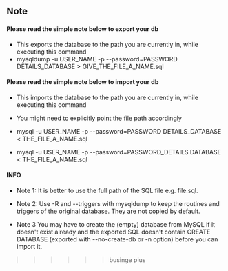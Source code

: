 ## Note
#### Please read the simple note below to export your db
- This exports the database to the path you are currently in, while executing this command
- mysqldump -u USER_NAME -p --password=PASSWORD DETAILS_DATABASE > GIVE_THE_FILE_A_NAME.sql

#### Please read the simple note below to import your db
- This imports the database to the path you are currently in, while executing this command
- You might need to explicitly point the file path accordingly

- mysql -u USER_NAME -p --password=PASSWORD DETAILS_DATABASE < THE_FILE_A_NAME.sql

- mysql -u USER_NAME -p --password=PASSWORD_DETAILS DATABASE < THE_FILE_A_NAME.sql

#### INFO
- Note 1: It is better to use the full path of the SQL file e.g. file.sql.

- Note 2: Use -R and --triggers with mysqldump to keep the routines and triggers of the original database. They are not copied by default.

- Note 3 You may have to create the (empty) database from MySQL if it doesn't exist already and the exported SQL doesn't contain CREATE DATABASE (exported with --no-create-db or -n option) before you can import it.

>>>>>> businge pius